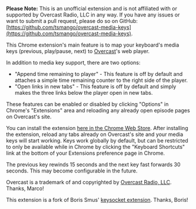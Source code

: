 **Please Note:** This is an unofficial extension and is not affiliated with or supported by Overcast Radio, LLC in any way. If you have any issues or want to submit a pull request, please do so on GitHub: [https://github.com/tsmango/overcast-media-keys](https://github.com/tsmango/overcast-media-keys).

This Chrome extension's main feature is to map your keyboard's media keys (previous, play/pause, next) to [Overcast](https://overcast.fm)'s web player.

In addition to media key support, there are two options:

* "Append time remaining to player" - This feature is off by default and attaches a simple time remaining counter to the right side of the player.
* "Open links in new tabs" - This feature is off by default and simply makes the three links below the player open in new tabs.

These features can be enabled or disabled by clicking "Options" in Chrome's "Extensions" area and reloading any already open episode pages on Overcast's site.

You can install the extension [here in the Chrome Web Store](https://chrome.google.com/webstore/detail/media-keys-for-overcast/iomjboggdipkbeddinniaoiffjibdach). After installing the extension, reload any tabs already on Overcast's site and your media keys will start working. Keys work globally by default, but can be restricted to only be available while in Chrome by clicking the "Keyboard Shortcuts" link at the bottom of your Extensions preference page in Chrome.

The previous key rewinds 15 seconds and the next key fast forwards 30 seconds. This may become configurable in the future.

Overcast is a trademark of and copyrighted by [Overcast Radio, LLC](https://overcast.fm). Thanks, Marco!

This extension is a fork of Boris Smus' [keysocket extension](https://github.com/borismus/keysocket). Thanks, Boris!
